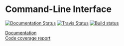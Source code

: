 # Command-Line Interface
[![Documentation Status](https://readthedocs.org/projects/au-software-design-2017/badge/?version=cli)](http://au-software-design-2017.readthedocs.io/en/cli/?badge=cli)
[![Travis Status](https://travis-ci.org/ItsLastDay/au-software_design-2017.svg?branch=cli)](https://travis-ci.org/ItsLastDay/au-software_design-2017/branches)
[![Build status](https://ci.appveyor.com/api/projects/status/qi0oahta7li454dx?svg=true)](https://ci.appveyor.com/project/ItsLastDay/au-software-design-2017)


[Documentation](http://au-software-design-2017.readthedocs.io/en/cli/)  
[Code coverage report](https://codecov.io/gh/ItsLastDay/au-software_design-2017/tree/cli/cli/src/cli)
